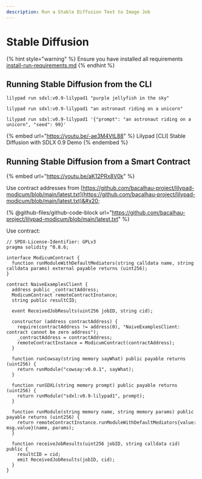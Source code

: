 ```yaml
---
description: Run a Stable Diffusion Text to Image Job
---
```


# Stable Diffusion

{% hint style="warning" %}
Ensure you have installed all requirements [install-run-requirements.md](../lilypad-v1-testnet/quick-start/install-run-requirements.md "mention")
{% endhint %}

## Running Stable Diffusion from the CLI

```
lilypad run sdxl:v0.9-lilypad1 "purple jellyfish in the sky"
```

```
lilypad run sdxl:v0.9-lilypad1 "an astronaut riding on a unicorn"
```

```
lilypad run sdxl:v0.9-lilypad1 '{"prompt": "an astronaut riding on a unicorn", "seed": 99}'
```

{% embed url="https://youtu.be/-ae3M4VtL88" %}
Lilypad \[CLI] Stable Diffusion with SDLX 0.9 Demo
{% endembed %}

## Running Stable Diffusion from a Smart Contract

{% embed url="https://youtu.be/aK12PRx8V0k" %}

Use contract addresses from [https://github.com/bacalhau-project/lilypad-modicum/blob/main/latest.txt](https://github.com/bacalhau-project/lilypad-modicum/blob/main/latest.txt)&#x20;

{% @github-files/github-code-block url="https://github.com/bacalhau-project/lilypad-modicum/blob/main/latest.txt" %}



Use contract:

```solidity
// SPDX-License-Identifier: GPLv3
pragma solidity ^0.8.6;

interface ModicumContract {
  function runModuleWithDefaultMediators(string calldata name, string calldata params) external payable returns (uint256);
}

contract NaiveExamplesClient {
  address public _contractAddress;
  ModicumContract remoteContractInstance;
  string public resultCID;

  event ReceivedJobResults(uint256 jobID, string cid);

  constructor (address contractAddress) {
    require(contractAddress != address(0), "NaiveExamplesClient: contract cannot be zero address");
    _contractAddress = contractAddress;
    remoteContractInstance = ModicumContract(contractAddress);
  }

  function runCowsay(string memory sayWhat) public payable returns (uint256) {
    return runModule("cowsay:v0.0.1", sayWhat);
  }

  function runSDXL(string memory prompt) public payable returns (uint256) {
    return runModule("sdxl:v0.9-lilypad1", prompt);
  }

  function runModule(string memory name, string memory params) public payable returns (uint256) {
    return remoteContractInstance.runModuleWithDefaultMediators{value: msg.value}(name, params);
  }

  function receiveJobResults(uint256 jobID, string calldata cid) public {
    resultCID = cid;
    emit ReceivedJobResults(jobID, cid);
  }
}
```
